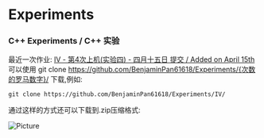 # Experiments
### C++ Experiments / C++ 实验
最近一次作业: <a href="https://github.com/BenjaminPan61618/Experiments/IV"> IV - 第4次上机(实验四)  - 四月十五日 提交 / Added on April 15th </a>\
可以使用 git clone https://github.com/BenjaminPan61618/Experiments/{次数的罗马数字}/ 下载,例如:
```shell
git clone https://github.com/BenjaminPan61618/Experiments/IV/
```
通过这样的方式还可以下载到.zip压缩格式:

![Picture](https://BenjaminPan61618.github.io/%E5%B1%8F%E5%B9%95%E6%88%AA%E5%9B%BE%202023-04-15%20122014.png)
